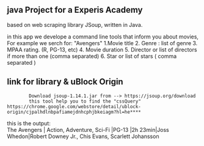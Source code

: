## java Project for a Experis Academy 

based on web scraping library JSoup, written in Java. 

in this app we develope a command line tools that inform you about movies, For example we serch for: "Avengers"
        1.Movie title
        2. Genre : list of genre
        3. MPAA rating. (R, PG-13, etc)
        4. Movie duration
        5. Director or list of directors if more than one (comma separated)
        6. Star or list of stars ( comma separated )


## link for  library & uBlock Origin‬
 
            Download jsoup-1.14.1.jar from --> https://jsoup.org/download 
            this tool help you to find the "cssQuery"     https://chrome.google.com/webstore/detail/ublock-origin/cjpalhdlnbpafiamejdnhcphjbkeiagm?hl=he****
          


this is the output:    
        The Avengers | Action, Adventure, Sci-Fi |PG-13 |2h 23min|Joss Whedon|Robert Downey Jr., Chis Evans, Scarlett Johansson


